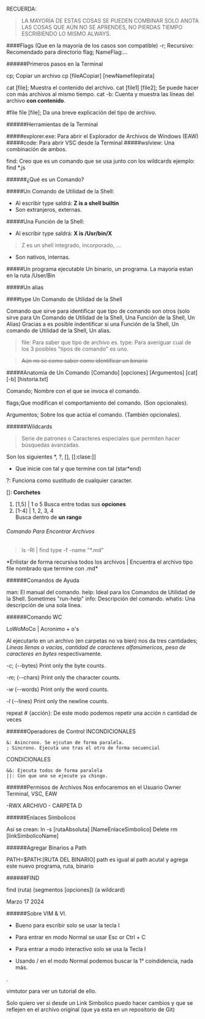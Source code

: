 RECUERDA: 
>LA MAYORÍA DE ESTAS COSAS SE PUEDEN COMBINAR
>SOLO ANOTA LAS COSAS QUE AÚN NO SE APRENDES, NO PIERDAS TIEMPO ESCRIBIENDO LO MISMO ALWAYS.



####Flags (Que en la mayoría de los casos son compatible)
	-r; Recursivo: Recomendado para directorio
	flag; NameFlag:...


######Primeros pasos en la Terminal

cp; Copiar un archivo
	cp [fileACopiar] [newNamefilepirata]
	

cat [file]; Muestra el contenido del archivo. 
cat [file1] [file2]; Se puede hacer con más archivos al mismo tiempo. 
cat -b: Cuenta y muestra las líneas del archivo **con contenido**.


#file
file [file]; Da una breve explicación del tipo de archivo.

######Herramientas de la Terminal

#####explorer.exe:
	Para abrir el Explorador de Archivos de Windows (EAW) 
#####code:
	Para abrir VSC desde la Terminal
#####wslview:
	Una combinación de ambos.

find: Creo que es un comando que se usa junto con los wildcards
        ejemplo: find *.js
 

######¿Qué es un Comando?

#####Un Comando de Utilidad de la Shell:
- Al escribir type saldrá: **Z is a shell builtin**
- Son extranjeros, externas.

#####Una Función de la Shell:
- Al escribir type saldrá: **X is /Usr/bin/X**
>Z es un shell integrado, incorporado, ...
- Son nativos, internas.


#####Un programa ejecutable
	Un binario, un programa. 
	La mayoría estan en la ruta /User/Bin	

#####Un alias


####type
Un Comando de Utilidad de la Shell

Comando que sirve para identificar que tipo de comando son otros (solo sirve para Un Comando de Utilidad de la Shell, Una Función de la Shell, Un Alias)
Gracias a <type> es posible indentificar si una Función de la Shell, Un comando de Utilidad de la Shell, Un alias.


>file: Para saber que tipo de archivo es.
>type: Para averiguar cual de los 3 posibles "tipos de comando" es uno.

> ~~Aún no se como saber como identificar un binario~~


#####Anatomía de Un Comando
[Comando] [opciones] [Argumentos]
  [cat]      [-b]   [historia.txt]

Comando; Nombre con el que se invoca el comando.

flags;Que modifican el comportamiento del comando. (Son opcionales).

Argumentos; Sobre los que actúa el comando. (También opcionales).


######Wildcards
<!--
	Los wildcards buscan hasta en 2 niveles. 
-d: Flag para solo hacer busquedás en el mismo nivel.
-->
>Serie de patrones o Caracteres especiales que permiten hacer búsquedas avanzadas.


Son los siguientes *, ?, [], [[:clase:]]

- Que inicie con tal y que termine con tal (star*end)

?: Funciona como sustitudo de cualquier caracter. 

[]: **Corchetes**

1) [1,5]   |   1 o 5
	Busca entre todas sus **opciones**  
2) [1-4]   |  1, 2, 3, 4   
	Busca dentro de **un rango**


###### Comando Para Encontrar Archivos

>ls -Rl | find type -f -name "*.md"


\*Enlistar de forma recursiva todos los archivos | Encuentra el archivo tipo file nombrado que termine con .md\*

######Comandos de Ayuda

man: El manual del comando. 
help: Ideal para los Comandos de Utilidad de la Shell. Sometimes "run-help"
info: Descripción del comando. 
whatis: Una descripción de una sola línea. 



######Comando WC

LoWoMoCo | Acronimo + o's

Al ejecutarlo en un archivo (en carpetas no va bien) nos da tres cantidades; *Líneas llenas o vacías*, *cantidad de caracteres alfanúmericos*, *peso de caracteres en bytes* respectivamente.

*-c*; (--bytes)
     Print only the byte counts.

*-m*; (--chars)
     Print only the character counts.

*-w* (--words)
     Print only the word counts.

*-l* (--lines)
	Print only the newline counts.



repeat # {acción}:
	De este modo podemos repetir una acción n cantidad de veces




######Operadores de Control
   INCONDICIONALES

	&: Asincrono. Se ejcutan de forma paralela. 
	; Sincrono. Ejecuta uno tras el otro de forma secuencial
   CONDICIONALES 

	&&: Ejecuta todos de forma paralela
	||: Con que uno se ejecute ya chingo.














######Permisos de Archivos
Nos enfocaremos en el Usuario Owner                Terminal, VSC, EAW

-RWX          ARCHIVO -        CARPETA D










######Enlaces Simbolicos

Así se crean: 
	ln -s [rutaAbsoluta] [NameEnlaceSimbolico]
Delete
	rm [linkSimbolicoName]






######Agregar Binarios a Path

PATH=$PATH:[RUTA DEL BINARIO]
path es igual al path acutal y agrega este nuevo programa, ruta, binario




######FIND

find (ruta) (segmentos [opciones]) (a wildcard)




Marzo 17 2024 
 
######Sobre VIM & VI.

- Bueno para escribir solo se usar la tecla I
- Para entrar en modo Normal se usar Esc or Ctrl + C
- Para entrar a modo interactivo solo se usa la Tecla I

- Usando / en el modo Normal podemos buscar la 1° coindidencia, nada más.





.

vimtutor para ver un tutorial de ello.



Solo quiero ver si desde un Link Simbolico puedo hacer cambios y que se reflejen en el archivo original (que ya esta en un repositorio de Git)

